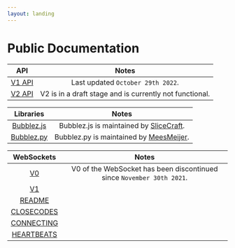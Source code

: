 ```yaml
---
layout: landing
---
```


# Public Documentation

|            API           |                          Notes                          |
| :----------------------: | :-----------------------------------------------------: |
| [V1 API](docs/api/v1.md) |            Last updated `October 29th 2022`.            |
| [V2 API](docs/api/v2.md) | V2 is in a draft stage and is currently not functional. |

|                  Libraries                 |                                   Notes                                  |
| :----------------------------------------: | :----------------------------------------------------------------------: |
| [Bubblez.js](docs/libraries/BUBBLEZ.JS.md) | Bubblez.js is maintained by [SliceCraft](https://github.com/SliceCraft). |
| [Bubblez.py](docs/libraries/BUBBLEZ.PY.md) | Bubblez.py is maintained by [MeesMeijer](https://github.com/MeesMeijer). |

|                  WebSockets                 |                                 Notes                                 |
| :-----------------------------------------: | :-------------------------------------------------------------------: |
|         [V0](docs/websockets/V0.md)         | V0 of the WebSocket has been discontinued since `November 30th 2021`. |
|         [V1](docs/websockets/V1.md)         |                                                                       |
|          [README](docs/websockets/)         |                                                                       |
| [CLOSECODES](docs/websockets/CLOSECODES.md) |                                                                       |
| [CONNECTING](docs/websockets/CONNECTING.md) |                                                                       |
| [HEARTBEATS](docs/websockets/HEARTBEATS.md) |                                                                       |
